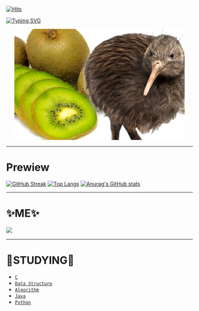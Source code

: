 [![Hits](https://hits.seeyoufarm.com/api/count/incr/badge.svg?url=https%3A%2F%2Fgithub.com%2Fsangyiwoo&count_bg=%2379C83D&title_bg=%230087FF&icon=opsgenie.svg&icon_color=%23E7E7E7&title=%EB%B0%A9%EB%AC%B8%EC%9E%90+%EC%88%98&edge_flat=false)](https://hits.seeyoufarm.com)

[![Typing SVG](https://readme-typing-svg.demolab.com?font=Fira+Code&weight=700&size=30&pause=1000&color=5B9900&random=false&width=435&lines=Do+you+like+KiWi%3F)](https://git.io/typing-svg)
 <p align="center">
  <img width="460" height="300" src="kiwi.jpg">
</p>

---

# Prewiew

[![GitHub Streak](https://streak-stats.demolab.com?user=sangyiwoo&locale=ko)](https://git.io/streak-stats)
[![Top Langs](https://github-readme-stats.vercel.app/api/top-langs/?username=sangyiwoo)](https://github.com/anuraghazra/github-readme-stats)
[![Anurag's GitHub stats](https://github-readme-stats.vercel.app/api?username=sangyiwoo)](https://github.com/anuraghazra/github-readme-stats)

---

 # ✨ME✨
 <a href="https://www.instagram.com/woooooooosangyi/"><img src="https://img.shields.io/badge/instagram-E4405F?style=for-the-badge&logo=instagram&logoColor=white"/></a>

---

 # 📝STUDYING📝
 * [`C`](https://github.com/woooooosangyi/C-language.git)
 * [`Data Structure`](https://github.com/sangyiwoo/Data-Structure.git)
 * [`Algorithm`](https://github.com/sangyiwoo/Algorithm.git)
 * [`Java`](https://github.com/sangyiwoo/Java.git)
 * [`Python`](https://github.com/sangyiwoo/Python.git)


